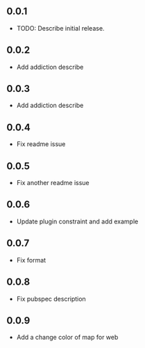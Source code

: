 ## 0.0.1

* TODO: Describe initial release.

## 0.0.2
* Add addiction describe

## 0.0.3
* Add addiction describe

## 0.0.4
* Fix readme issue

## 0.0.5
* Fix another readme issue

## 0.0.6
* Update plugin constraint and add example

## 0.0.7
* Fix format

## 0.0.8
* Fix pubspec description

## 0.0.9
* Add a change color of map for web